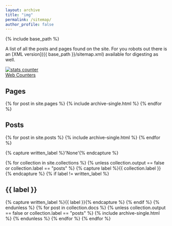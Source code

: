 ```yaml
---
layout: archive
title: "img"
permalink: /sitemap/
author_profile: false
---
```


{% include base_path %}

A list of all the posts and pages found on the site. For you robots out there is an [XML version]({{ base_path }}/sitemap.xml) available for digesting as well.

<a href="https://www.easycounter.com/">
<img src="https://www.easycounter.com/counter.php?haoxsia"
border="0" alt="stats counter"></a>
<br><a href="https://www.easycounter.com/">Web Counters</a>

<h2>Pages</h2>
{% for post in site.pages %}
  {% include archive-single.html %}
{% endfor %}

<h2>Posts</h2>
{% for post in site.posts %}
  {% include archive-single.html %}
{% endfor %}

{% capture written_label %}'None'{% endcapture %}

{% for collection in site.collections %}
{% unless collection.output == false or collection.label == "posts" %}
  {% capture label %}{{ collection.label }}{% endcapture %}
  {% if label != written_label %}
  <h2>{{ label }}</h2>
  {% capture written_label %}{{ label }}{% endcapture %}
  {% endif %}
{% endunless %}
{% for post in collection.docs %}
  {% unless collection.output == false or collection.label == "posts" %}
  {% include archive-single.html %}
  {% endunless %}
{% endfor %}
{% endfor %}
